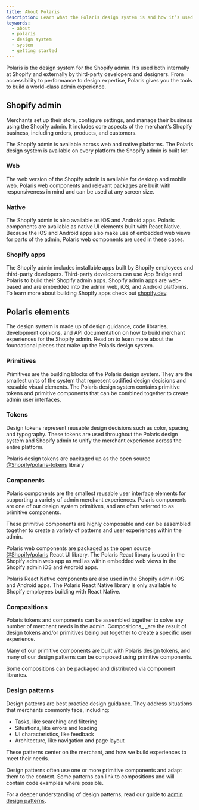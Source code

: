 ```yaml
---
title: About Polaris
description: Learn what the Polaris design system is and how it’s used by designers and developers to build world-class Shopify admin experiences.
keywords:
  - about
  - polaris
  - design system
  - system
  - getting started
---
```


Polaris is the design system for the Shopify admin. It’s used both internally at Shopify and externally by third-party developers and designers. From accessibility to performance to design expertise, Polaris gives you the tools to build a world-class admin experience.

## Shopify admin

Merchants set up their store, configure settings, and manage their business using the Shopify admin. It includes core aspects of the merchant’s Shopify business, including orders, products, and customers.

The Shopify admin is available across web and native platforms. The Polaris design system is available on every platform the Shopify admin is built for.

### Web

The web version of the Shopify admin is available for desktop and mobile web. Polaris web components and relevant packages are built with responsiveness in mind and can be used at any screen size.

### Native

The Shopify admin is also available as iOS and Android apps. Polaris components are available as native UI elements built with React Native. Because the iOS and Android apps also make use of embedded web views for parts of the admin, Polaris web components are used in these cases.

### Shopify apps

The Shopify admin includes installable apps built by Shopify employees and third-party developers. Third-party developers can use App Bridge and Polaris to build their Shopify admin apps. Shopify admin apps are web-based and are embedded into the admin web, iOS, and Android platforms. To learn more about building Shopify apps check out [shopify.dev](https://shopify.dev/apps/getting-started).

## Polaris elements

The design system is made up of design guidance, code libraries, development opinions, and API documentation on how to build merchant experiences for the Shopify admin. Read on to learn more about the foundational pieces that make up the Polaris design system.

### Primitives

Primitives are the building blocks of the Polaris design system. They are the smallest units of the system that represent codified design decisions and reusable visual elements. The Polaris design system contains primitive tokens and primitive components that can be combined together to create admin user interfaces.

### Tokens

Design tokens represent reusable design decisions such as color, spacing, and typography. These tokens are used throughout the Polaris design system and Shopify admin to unify the merchant experience across the entire platform.

Polaris design tokens are packaged up as the open source [@Shopify/polaris-tokens](https://github.com/Shopify/polaris/tree/main/polaris-tokens) library

### Components

Polaris components are the smallest reusable user interface elements for supporting a variety of admin merchant experiences. Polaris components are one of our design system primitives, and are often referred to as primitive components.

These primitive components are highly composable and can be assembled together to create a variety of patterns and user experiences within the admin.

Polaris web components are packaged as the open source [@Shopify/polaris](https://github.com/Shopify/polaris/tree/main/polaris-react) React UI library. The Polaris React library is used in the Shopify admin web app as well as within embedded web views in the Shopify admin iOS and Android apps.

Polaris React Native components are also used in the Shopify admin iOS and Android apps. The Polaris React Native library is only available to Shopify employees building with React Native.

### Compositions

Polaris tokens and components can be assembled together to solve any number of merchant needs in the admin. Compositions_ _are the result of design tokens and/or primitives being put together to create a specific user experience. 

Many of our primitive components are built with Polaris design tokens, and many of our design patterns can be composed using primitive components. 

Some compositions can be packaged and distributed via component libraries. 

### Design patterns

Design patterns are best practice design guidance. They address situations that merchants commonly face, including:

* Tasks, like searching and filtering
* Situations, like errors and loading
* UI characteristics, like feedback
* Architecture, like navigation and page layout

These patterns center on the merchant, and how we build experiences to meet their needs.

Design patterns often use one or more primitive components and adapt them to the context. Some patterns can link to compositions and will contain code examples where possible.

For a deeper understanding of design patterns, read our guide to [admin design patterns](/foundations/patterns/design-patterns).
